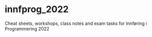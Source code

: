 # innfprog_2022
Cheat sheets, workshops, class notes and exam tasks for Innføring i Programmering 2022
